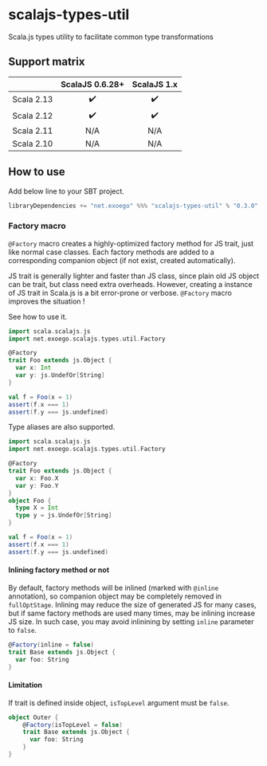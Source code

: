 # scalajs-types-util

Scala.js types utility to facilitate common type transformations

## Support matrix

|            |   ScalaJS 0.6.28+  |   ScalaJS 1.x      |
| ---------- | :----------------: | :----------------: |
| Scala 2.13 | :heavy_check_mark: | :heavy_check_mark: |
| Scala 2.12 | :heavy_check_mark: | :heavy_check_mark: |
| Scala 2.11 |         N/A        |       N/A          |
| Scala 2.10 |         N/A        |       N/A          |

## How to use

Add below line to your SBT project.

```sbt
libraryDependencies += "net.exoego" %%% "scalajs-types-util" % "0.3.0"
```

### Factory macro

`@Factory` macro creates a highly-optimized factory method for JS trait, just like normal case classes.
Each factory methods are added to a corresponding companion object (if not exist, created automatically).

JS trait is generally lighter and faster than JS class, since plain old JS object can be trait, but class need extra overheads.
However, creating a instance of JS trait in Scala.js is a bit error-prone or verbose.
`@Factory` macro improves the situation !

See how to use it.

```scala
import scala.scalajs.js
import net.exoego.scalajs.types.util.Factory

@Factory
trait Foo extends js.Object {
  var x: Int
  var y: js.UndefOr[String]
}

val f = Foo(x = 1)
assert(f.x === 1)
assert(f.y === js.undefined)
```

Type aliases are also supported.

```scala
import scala.scalajs.js
import net.exoego.scalajs.types.util.Factory

@Factory
trait Foo extends js.Object {
  var x: Foo.X
  var y: Foo.Y
}
object Foo {
  type X = Int
  type y = js.UndefOr[String]
}

val f = Foo(x = 1)
assert(f.x === 1)
assert(f.y === js.undefined)
```

#### Inlining factory method or not

By default, factory methods will be inlined (marked with `@inline` annotation), so companion object may be
completely removed in `fullOptStage`.
Inlining may reduce the size of generated JS for many cases, but if same factory methods are used many times, may be inlining increase JS size.
In such case, you may avoid inlinining by setting `inline` parameter to `false`.

```scala
@Factory(inline = false)
trait Base extends js.Object {
  var foo: String
}
```
  
#### Limitation 

If trait is defined inside object, `isTopLevel` argument must be `false`.
 
```scala
object Outer {
    @Factory(isTopLevel = false)
    trait Base extends js.Object {
      var foo: String
    }
}
```

